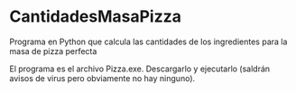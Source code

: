 # CantidadesMasaPizza
Programa en Python que calcula las cantidades de los ingredientes para la masa de pizza perfecta

El programa es el archivo Pizza.exe. Descargarlo y ejecutarlo (saldrán avisos de virus pero obviamente no hay ninguno).
